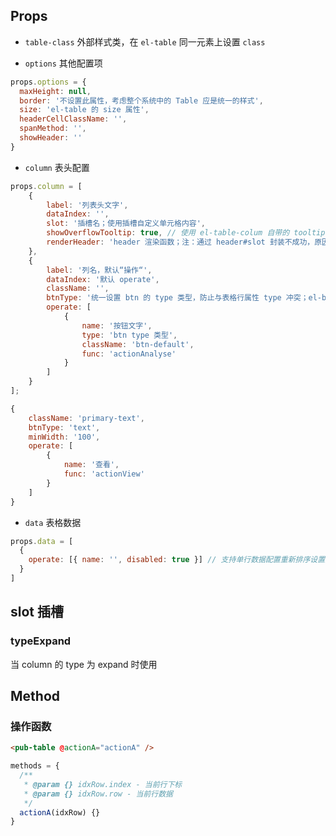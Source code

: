 ## Props

- `table-class` 外部样式类，在 `el-table` 同一元素上设置 `class`

- `options` 其他配置项

```js
props.options = {
  maxHeight: null,
  border: '不设置此属性，考虑整个系统中的 Table 应是统一的样式',
  size: 'el-table 的 size 属性',
  headerCellClassName: '',
  spanMethod: '',
  showHeader: ''
}
```

- `column` 表头配置

```js
props.column = [
	{
		label: '列表头文字',
		dataIndex: '',
		slot: '插槽名；使用插槽自定义单元格内容',
		showOverflowTooltip: true, // 使用 el-table-colum 自带的 tooltip
		renderHeader: 'header 渲染函数；注：通过 header#slot 封装不成功，原因不详',
	},
	{
		label: '列名，默认“操作“',
		dataIndex: '默认 operate',
		className: '',
		btnType: '统一设置 btn 的 type 类型，防止与表格行属性 type 冲突；el-button type 属性',
		operate: [
			{
				name: '按钮文字',
				type: 'btn type 类型',
				className: 'btn-default',
				func: 'actionAnalyse'
			}
		]
	}
];

{
	className: 'primary-text',
	btnType: 'text',
	minWidth: '100',
	operate: [
		{
			name: '查看',
			func: 'actionView'
		}
	]
}
```

- `data` 表格数据

```js
props.data = [
  {
    operate: [{ name: '', disabled: true }] // 支持单行数据配置重新排序设置操作按钮是否禁用
  }
]
```

## slot 插槽

### typeExpand

当 column 的 type 为 expand 时使用

## Method

### 操作函数

```html
<pub-table @actionA="actionA" />
```

```js
methods = {
  /**
   * @param {} idxRow.index - 当前行下标
   * @param {} idxRow.row - 当前行数据
   */
  actionA(idxRow) {}
}
```
